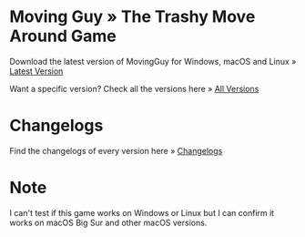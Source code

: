 # Moving Guy » The Trashy Move Around Game

Download the latest version of MovingGuy for Windows, macOS and Linux » [Latest Version](https://github.com/StupidRepo/MovingGuyDownload/releases/tag/v0.0.4-beta)

Want a specific version? Check all the versions here » [All Versions](https://github.com/StupidRepo/MovingGuyDownload/releases/)


# Changelogs

Find the changelogs of every version here » [Changelogs](https://github.com/StupidRepo/MovingGuyDownload/releases)
 
 # Note
 
 I can't test if this game works on Windows or Linux but I can confirm it works on macOS Big Sur and other macOS versions.
